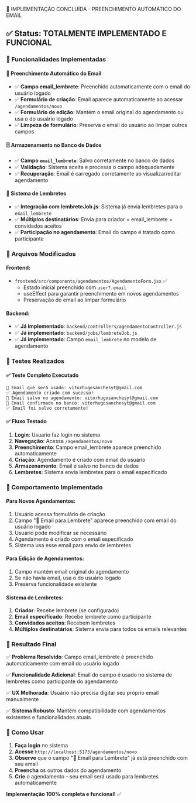 📧 IMPLEMENTAÇÃO CONCLUÍDA - PREENCHIMENTO AUTOMÁTICO DO EMAIL

## ✅ Status: TOTALMENTE IMPLEMENTADO E FUNCIONAL

### 🎯 Funcionalidades Implementadas

#### 📧 Preenchimento Automático do Email
- ✅ **Campo email_lembrete**: Preenchido automaticamente com o email do usuário logado
- ✅ **Formulário de criação**: Email aparece automaticamente ao acessar `/agendamentos/novo`
- ✅ **Formulário de edição**: Mantém o email original do agendamento ou usa o do usuário logado
- ✅ **Limpeza de formulário**: Preserva o email do usuário ao limpar outros campos

#### 🗄️ Armazenamento no Banco de Dados
- ✅ **Campo `email_lembrete`**: Salvo corretamente no banco de dados
- ✅ **Validação**: Sistema aceita e processa o campo adequadamente
- ✅ **Recuperação**: Email é carregado corretamente ao visualizar/editar agendamento

#### 📨 Sistema de Lembretes
- ✅ **Integração com lembreteJob.js**: Sistema já envia lembretes para o `email_lembrete`
- ✅ **Múltiplos destinatários**: Envia para criador + email_lembrete + convidados aceitos
- ✅ **Participação no agendamento**: Email do campo é tratado como participante

### 🔧 Arquivos Modificados

#### Frontend:
- `frontend/src/components/agendamentos/AgendamentoForm.jsx` ✅
  - Estado inicial preenchido com `user?.email`
  - useEffect para garantir preenchimento em novos agendamentos
  - Preservação do email ao limpar formulário

#### Backend:
- ✅ **Já implementado**: `backend/controllers/agendamentoController.js`
- ✅ **Já implementado**: `backend/jobs/lembreteJob.js`
- ✅ **Já implementado**: Campo `email_lembrete` no modelo de agendamento

### 🧪 Testes Realizados

#### ✅ Teste Completo Executado
```
📧 Email que será usado: vitorhugosanchesyt@gmail.com
✅ Agendamento criado com sucesso!
📧 Email salvo no agendamento: vitorhugosanchesyt@gmail.com
📧 Email confirmado no banco: vitorhugosanchesyt@gmail.com
✅ Email foi salvo corretamente!
```

#### ✅ Fluxo Testado
1. **Login**: Usuario faz login no sistema
2. **Navegação**: Acessa `/agendamentos/novo`
3. **Preenchimento**: Campo email_lembrete aparece preenchido automaticamente
4. **Criação**: Agendamento é criado com email do usuário
5. **Armazenamento**: Email é salvo no banco de dados
6. **Lembretes**: Sistema envia lembretes para o email especificado

### 🔄 Comportamento Implementado

#### Para Novos Agendamentos:
1. Usuário acessa formulário de criação
2. Campo "📧 Email para Lembrete" aparece preenchido com email do usuário logado
3. Usuário pode modificar se necessário
4. Agendamento é criado com o email especificado
5. Sistema usa esse email para envio de lembretes

#### Para Edição de Agendamentos:
1. Campo mantém email original do agendamento
2. Se não havia email, usa o do usuário logado
3. Preserva funcionalidade existente

#### Sistema de Lembretes:
1. **Criador**: Recebe lembrete (se configurado)
2. **Email especificado**: Recebe lembrete como participante
3. **Convidados aceitos**: Recebem lembretes
4. **Múltiplos destinatários**: Sistema envia para todos os emails relevantes

### 🚀 Resultado Final

✅ **Problema Resolvido**: Campo email_lembrete é preenchido automaticamente com email do usuário logado

✅ **Funcionalidade Adicional**: Email do campo é usado no sistema de lembretes como participante do agendamento

✅ **UX Melhorada**: Usuário não precisa digitar seu próprio email manualmente

✅ **Sistema Robusto**: Mantém compatibilidade com agendamentos existentes e funcionalidades atuais

### 📝 Como Usar

1. **Faça login** no sistema
2. **Acesse** `http://localhost:5173/agendamentos/novo`
3. **Observe** que o campo "📧 Email para Lembrete" já está preenchido com seu email
4. **Preencha** os outros dados do agendamento
5. **Crie** o agendamento - seu email será usado para lembretes automaticamente

**Implementação 100% completa e funcional!** ✅
